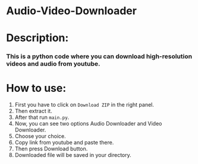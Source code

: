 # Audio-Video-Downloader

# Description:

### This is a python code where you can download high-resolution videos and audio from youtube.

# How to use:
1. First you have to click on `Download ZIP` in the right panel.
2. Then extract it.
3. After that run `main.py`.
4. Now, you can see two options Audio Downloader and Video Downloader.
5. Choose your choice.
6. Copy link from youtube and paste there.
7. Then press Download button.
8. Downloaded file will be saved in your directory.
